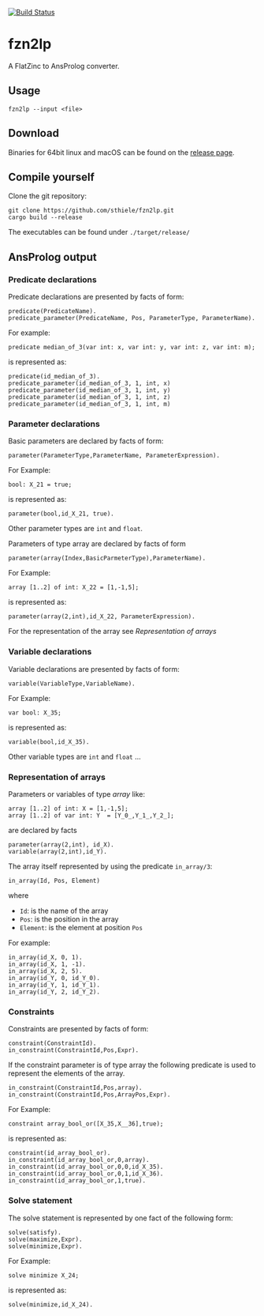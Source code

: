 [![Build Status](https://github.com/sthiele/fzn2lp/workflows/CI%20Test/badge.svg)](https://github.com/sthiele/fzn2lp)

# fzn2lp

A FlatZinc to AnsProlog converter.

## Usage

    fzn2lp --input <file>

## Download

Binaries for 64bit linux and macOS can be found on the [release page](https://github.com/sthiele/fzn2lp/releases/latest).

## Compile yourself

Clone the git repository:

    git clone https://github.com/sthiele/fzn2lp.git
    cargo build --release

The executables can be found under `./target/release/`

## AnsProlog output

### Predicate declarations

Predicate declarations are presented by facts of form:

    predicate(PredicateName).
    predicate_parameter(PredicateName, Pos, ParameterType, ParameterName).

For example:

    predicate median_of_3(var int: x, var int: y, var int: z, var int: m);

is represented as:

    predicate(id_median_of_3).
    predicate_parameter(id_median_of_3, 1, int, x)
    predicate_parameter(id_median_of_3, 1, int, y)
    predicate_parameter(id_median_of_3, 1, int, z)
    predicate_parameter(id_median_of_3, 1, int, m)

### Parameter declarations

Basic parameters are declared by facts of form:

    parameter(ParameterType,ParameterName, ParameterExpression).

For Example:

    bool: X_21 = true;

is represented as:

    parameter(bool,id_X_21, true).

Other parameter types are `int` and `float`.

Parameters of type array are declared by facts of form

    parameter(array(Index,BasicParmeterType),ParameterName).

For Example:

    array [1..2] of int: X_22 = [1,-1,5];

is represented as:

    parameter(array(2,int),id_X_22, ParameterExpression).

For the representation of the array see *Representation of arrays*

### Variable declarations

Variable declarations are presented by facts of form:

    variable(VariableType,VariableName).

For Example:

    var bool: X_35;

is represented as:

    variable(bool,id_X_35).

Other variable types are `int` and `float` ...

### Representation of arrays

Parameters or variables of type *array* like:

    array [1..2] of int: X = [1,-1,5];
    array [1..2] of var int: Y  = [Y_0_,Y_1_,Y_2_];

are declared by facts

    parameter(array(2,int), id_X).
    variable(array(2,int),id_Y).

The array itself represented by using the predicate `in_array/3`:

    in_array(Id, Pos, Element)

where

- `Id`: is the name of the array
- `Pos`: is the position in the array
- `Element`: is the element at position `Pos`

For example:

    in_array(id_X, 0, 1).
    in_array(id_X, 1, -1).
    in_array(id_X, 2, 5).
    in_array(id_Y, 0, id_Y_0).
    in_array(id_Y, 1, id_Y_1).
    in_array(id_Y, 2, id_Y_2).

### Constraints

Constraints are presented by facts of form:

    constraint(ConstraintId).
    in_constraint(ConstraintId,Pos,Expr).

If the constraint parameter is of type array the following predicate is used to represent the elements of the array.

    in_constraint(ConstraintId,Pos,array).
    in_constraint(ConstraintId,Pos,ArrayPos,Expr).

For Example:

    constraint array_bool_or([X_35,X__36],true);

is represented as:

    constraint(id_array_bool_or).
    in_constraint(id_array_bool_or,0,array).
    in_constraint(id_array_bool_or,0,0,id_X_35).
    in_constraint(id_array_bool_or,0,1,id_X_36).
    in_constraint(id_array_bool_or,1,true).

### Solve statement

The solve statement is represented by one fact of the following form:

    solve(satisfy).
    solve(maximize,Expr).
    solve(minimize,Expr).

For Example:

    solve minimize X_24;

is represented as:

    solve(minimize,id_X_24).
